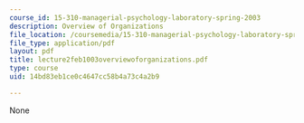 ```yaml
---
course_id: 15-310-managerial-psychology-laboratory-spring-2003
description: Overview of Organizations
file_location: /coursemedia/15-310-managerial-psychology-laboratory-spring-2003/14bd83eb1ce0c4647cc58b4a73c4a2b9_lecture2feb1003overviewoforganizations.pdf
file_type: application/pdf
layout: pdf
title: lecture2feb1003overviewoforganizations.pdf
type: course
uid: 14bd83eb1ce0c4647cc58b4a73c4a2b9

---
```

None